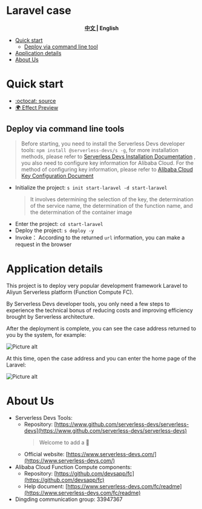 # Laravel case

<toc>

<p align="center"><b> <a href="./readme.md"> 中文 </a> | English </b></p>

- [Quick start](#Quick-start)
    - [Deploy via command line tool](#Deploy-via-command-line-tools)
- [Application details](#Application-details)
- [About Us](#About-Us)

</toc>

# Quick start

- [:octocat: source](https://github.com/devsapp/start-web-framework/tree/master/web-framework/php/laravel/src)
- [:earth_africa: Effect Preview](http://laravel.web-framework.1583208943291465.cn-shenzhen.fc.devsapp.net/)

## Deploy via command line tools

> Before starting, you need to install the Serverless Devs developer tools: `npm install @serverless-devs/s -g`, for more installation methods, please refer to [Serverless Devs Installation Documentation](https://www.serverless-devs.com/serverless-devs/install) , you also need to configure key information for Alibaba Cloud. For the method of configuring key information, please refer to [Alibaba Cloud Key Configuration Document](https://www.serverless-devs.com/fc/config)
- Initialize the project: `s init start-laravel -d start-laravel`
    > It involves determining the selection of the key, the determination of the service name, the determination of the function name, and the determination of the container image
- Enter the project: `cd start-laravel`
- Deploy the project: `s deploy -y`
- Invoke： According to the returned `url` information, you can make a request in the browser

# Application details
This project is to deploy very popular development framework Laravel to Aliyun Serverless platform (Function Compute FC).

By Serverless Devs developer tools, you only need a few steps to experience the technical bonus of reducing costs and improving efficiency brought by Serverless architecture.

After the deployment is complete, you can see the case address returned to you by the system, for example:

![Picture alt](https://img.alicdn.com/imgextra/i3/O1CN01YW4bY922rk74VKEpB_!!6000000007174-2-tps-2474-920.png)

At this time, open the case address and you can enter the home page of the Laravel:

![Picture alt](https://img.alicdn.com/imgextra/i3/O1CN01QGFRxH1dOYTnMSnnX_!!6000000003726-2-tps-2816-1466.png)


# About Us
- Serverless Devs Tools:
    - Repository: [https://www.github.com/serverless-devs/serverless-devs](https://www.github.com/serverless-devs/serverless-devs)
      > Welcome to add a :star2:
    - Official website: [https://www.serverless-devs.com/](https://www.serverless-devs.com/)
- Alibaba Cloud Function Compute components:
    - Repository: [https://github.com/devsapp/fc](https://github.com/devsapp/fc)
    - Help document: [https://www.serverless-devs.com/fc/readme](https://www.serverless-devs.com/fc/readme)
- Dingding communication group: 33947367
